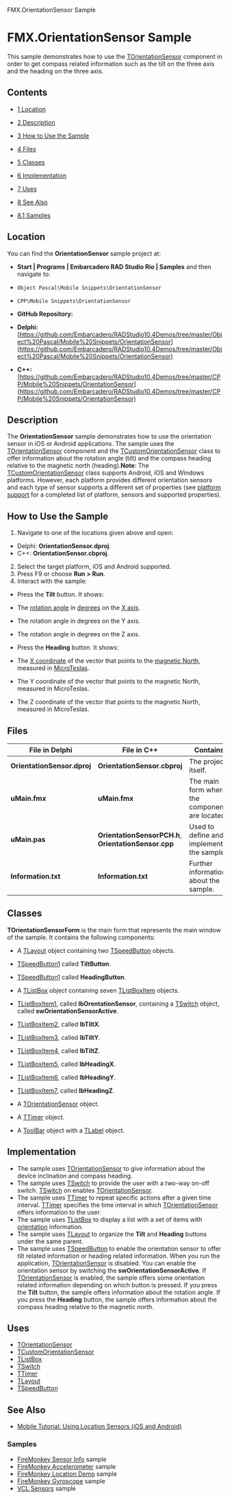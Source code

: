 FMX.OrientationSensor Sample[]()
# FMX.OrientationSensor Sample 


This sample demonstrates how to use the [TOrientationSensor](http://docwiki.embarcadero.com/Libraries/en/System.Sensors.Components.TOrientationSensor) component in order to get compass related information such as the tilt on the three axis and the heading on the three axis.
## Contents



* [1 Location](#Location)
* [2 Description](#Description)
* [3 How to Use the Sample](#How_to_Use_the_Sample)
* [4 Files](#Files)
* [5 Classes](#Classes)
* [6 Implementation](#Implementation)
* [7 Uses](#Uses)
* [8 See Also](#See_Also)

* [8.1 Samples](#Samples)


## Location 

You can find the **OrientationSensor** sample project at:
* **Start | Programs | Embarcadero RAD Studio Rio | Samples** and then navigate to:

* `Object Pascal\Mobile Snippets\OrientationSensor`
* `CPP\Mobile Snippets\OrientationSensor`

* **GitHub Repository:**

* **Delphi:**[https://github.com/Embarcadero/RADStudio10.4Demos/tree/master/Object%20Pascal/Mobile%20Snippets/OrientationSensor](https://github.com/Embarcadero/RADStudio10.4Demos/tree/master/Object%20Pascal/Mobile%20Snippets/OrientationSensor)
* **C++:**[https://github.com/Embarcadero/RADStudio10.4Demos/tree/master/CPP/Mobile%20Snippets/OrientationSensor](https://github.com/Embarcadero/RADStudio10.4Demos/tree/master/CPP/Mobile%20Snippets/OrientationSensor)

## Description 

The **OrientationSensor** sample demonstrates how to use the orientation sensor in iOS or Android applications. The sample uses the [TOrientationSensor](http://docwiki.embarcadero.com/Libraries/en/System.Sensors.Components.TOrientationSensor) component and the [TCustomOrientationSensor](http://docwiki.embarcadero.com/Libraries/en/System.Sensors.TCustomOrientationSensor) class to offer information about the rotation angle (tilt) and the compass heading relative to the magnetic north (heading).**Note**: The [TCustomOrientationSensor](http://docwiki.embarcadero.com/Libraries/en/System.Sensors.TCustomOrientationSensor) class supports Android, iOS and Windows platforms. However, each platform provides different orientation sensors and each type of sensor supports a different set of properties (see [platform support](http://docwiki.embarcadero.com/Libraries/en/System.Sensors.TCustomOrientationSensor#Platform_Support) for a completed list of platform, sensors and supported properties).
## How to Use the Sample 


1.  Navigate to one of the locations given above and open:

*  Delphi: **OrientationSensor.dproj**.
*  C++: **OrientationSensor.cbproj**.

2.  Select the target platform, iOS and Android supported.
3.  Press F9 or choose **Run > Run**.
4.  Interact with the sample:

*  Press the **Tilt** button. It shows:

*  The [rotation angle](http://en.wikipedia.org/wiki/Angle_of_rotation) in [degrees](http://en.wikipedia.org/wiki/Degree_(angle)) on the [X axis](http://en.wikipedia.org/wiki/Cartesian_coordinate_system#Cartesian_coordinates_in_three_dimensions).
*  The rotation angle in degrees on the Y axis.
*  The rotation angle in degrees on the Z axis.

*  Press the **Heading** button. It shows:

*  The [X coordinate](http://en.wikipedia.org/wiki/Cartesian_coordinate_system#Cartesian_coordinates_in_three_dimensions) of the vector that points to the [magnetic North](http://en.wikipedia.org/wiki/North_Magnetic_Pole), measured in [MicroTeslas](http://en.wikipedia.org/wiki/Tesla_(unit)).
*  The Y coordinate of the vector that points to the magnetic North, measured in MicroTeslas.
*  The Z coordinate of the vector that points to the magnetic North, measured in MicroTeslas.

## Files 



|**File in Delphi**         |**File in C++**                                      |**Contains**                                   |
|---------------------------|-----------------------------------------------------|-----------------------------------------------|
|**OrientationSensor.dproj**|**OrientationSensor.cbproj**                         |The project itself.                            |
|**uMain.fmx**              |**uMain.fmx**                                        |The main form where the components are located.|
|**uMain.pas**              |**OrientationSensorPCH.h**, **OrientationSensor.cpp**|Used to define and implement the sample.       |
|**Information.txt**        |**Information.txt**                                  |Further information about the sample.          |


## Classes 

**TOrientationSensorForm** is the main form that represents the main window of the sample. It contains the following components:
*  A [TLayout](http://docwiki.embarcadero.com/Libraries/en/FMX.Layouts.TLayout) object containing two [TSpeedButton](http://docwiki.embarcadero.com/Libraries/en/FMX.StdCtrls.TSpeedButton) objects.

* [TSpeedButton1](http://docwiki.embarcadero.com/Libraries/en/FMX.StdCtrls.TSpeedButton) called **TiltButton**.
* [TSpeedButton1](http://docwiki.embarcadero.com/Libraries/en/FMX.StdCtrls.TSpeedButton) called **HeadingButton**.

*  A [TListBox](http://docwiki.embarcadero.com/Libraries/en/FMX.ListBox.TListBox) object containing seven [TListBoxItem](http://docwiki.embarcadero.com/Libraries/en/FMX.ListBox.TListBoxItem) objects.

* [TListBoxItem1](http://docwiki.embarcadero.com/Libraries/en/FMX.ListBox.TListBoxItem), called **lbOrentationSensor**, containing a [TSwitch](http://docwiki.embarcadero.com/Libraries/en/FMX.StdCtrls.TSwitch) object, called **swOrientationSensorActive**.
* [TListBoxItem2](http://docwiki.embarcadero.com/Libraries/en/FMX.ListBox.TListBoxItem), called **lbTiltX**.
* [TListBoxItem3](http://docwiki.embarcadero.com/Libraries/en/FMX.ListBox.TListBoxItem), called **lbTiltY**.
* [TListBoxItem4](http://docwiki.embarcadero.com/Libraries/en/FMX.ListBox.TListBoxItem), called **lbTiltZ**.
* [TListBoxItem5](http://docwiki.embarcadero.com/Libraries/en/FMX.ListBox.TListBoxItem), called **lbHeadingX**.
* [TListBoxItem6](http://docwiki.embarcadero.com/Libraries/en/FMX.ListBox.TListBoxItem), called **lbHeadingY**.
* [TListBoxItem7](http://docwiki.embarcadero.com/Libraries/en/FMX.ListBox.TListBoxItem), called **lbHeadingZ**.

*  A [TOrientationSensor](http://docwiki.embarcadero.com/Libraries/en/System.Sensors.Components.TOrientationSensor) object.
*  A [TTimer](http://docwiki.embarcadero.com/Libraries/en/FMX.Types.TTimer) object.
*  A [ToolBar](http://docwiki.embarcadero.com/Libraries/en/FMX.StdCtrls.TToolBar) object with a [TLabel](http://docwiki.embarcadero.com/Libraries/en/FMX.StdCtrls.TLabel) object.

## Implementation 


*  The sample uses [TOrientationSensor](http://docwiki.embarcadero.com/Libraries/en/System.Sensors.Components.TOrientationSensor) to give information about the device inclination and compass heading.
*  The sample uses [TSwitch](http://docwiki.embarcadero.com/Libraries/en/FMX.StdCtrls.TSwitch) to provide the user with a two-way on-off switch. [TSwitch](http://docwiki.embarcadero.com/Libraries/en/FMX.StdCtrls.TSwitch) on enables [TOrientationSensor](http://docwiki.embarcadero.com/Libraries/en/System.Sensors.Components.TOrientationSensor).
*  The sample uses [TTimer](http://docwiki.embarcadero.com/Libraries/en/FMX.Types.TTimer) to repeat specific actions after a given time interval. [TTimer](http://docwiki.embarcadero.com/Libraries/en/FMX.Types.TTimer) specifies the time interval in which [TOrientationSensor](http://docwiki.embarcadero.com/Libraries/en/System.Sensors.Components.TOrientationSensor) offers information to the user.
*  The sample uses [TListBox](http://docwiki.embarcadero.com/Libraries/en/FMX.ListBox.TListBox) to display a list with a set of items with [orientation](http://docwiki.embarcadero.com/Libraries/en/System.Sensors.Components.TOrientationSensor) information.
*  The sample uses [TLayout](http://docwiki.embarcadero.com/Libraries/en/FMX.Layouts.TLayout) to organize the **Tilt** and **Heading** buttons under the same parent.
*  The sample uses [TSpeedButton](http://docwiki.embarcadero.com/Libraries/en/FMX.StdCtrls.TSpeedButton) to enable the orientation sensor to offer tilt related information or heading related information.
When you run the application, [TOrientationSensor](http://docwiki.embarcadero.com/Libraries/en/System.Sensors.Components.TOrientationSensor) is disabled. You can enable the orientation sensor by switching the **swOrientationSensorActive**. If [TOrientationSensor](http://docwiki.embarcadero.com/Libraries/en/System.Sensors.Components.TOrientationSensor) is enabled, the sample offers some orientation related information depending on which button is pressed. If you press the **Tilt** button, the sample offers information about the rotation angle. If you press the **Heading** button, the sample offers information about the compass heading relative to the magnetic north.
## Uses 


* [TOrientationSensor](http://docwiki.embarcadero.com/Libraries/en/System.Sensors.Components.TOrientationSensor)
* [TCustomOrientationSensor](http://docwiki.embarcadero.com/Libraries/en/System.Sensors.TCustomOrientationSensor)
* [TListBox](http://docwiki.embarcadero.com/Libraries/en/FMX.ListBox.TListBox)
* [TSwitch](http://docwiki.embarcadero.com/Libraries/en/FMX.StdCtrls.TSwitch)
* [TTimer](http://docwiki.embarcadero.com/Libraries/en/FMX.Types.TTimer)
* [TLayout](http://docwiki.embarcadero.com/Libraries/en/FMX.Layouts.TLayout)
* [TSpeedButton](http://docwiki.embarcadero.com/Libraries/en/FMX.StdCtrls.TSpeedButton)

## See Also 


* [Mobile Tutorial: Using Location Sensors (iOS and Android)](http://docwiki.embarcadero.com/RADStudio/en/Mobile_Tutorial:_Using_Location_Sensors_(iOS_and_Android))

### Samples 


* [FireMonkey Sensor Info](http://docwiki.embarcadero.com/CodeExamples/en/FMX.SensorInfo_Sample) sample
* [FireMonkey Accelerometer](http://docwiki.embarcadero.com/CodeExamples/en/FMX.Accelerometer_Sample) sample
* [FireMonkey Location Demo](http://docwiki.embarcadero.com/CodeExamples/en/FMX.LocationDemo_Sample) sample
* [FireMonkey Gyroscope](http://docwiki.embarcadero.com/CodeExamples/en/FMX.Gyroscope_Sample) sample
* [VCL Sensors](http://docwiki.embarcadero.com/CodeExamples/en/VCL.Sensors_Sample) sample





